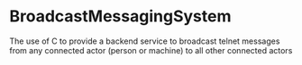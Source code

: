 # BroadcastMessagingSystem
 The use of C to provide a backend service to broadcast telnet messages from any connected actor (person or machine) to all other connected actors
